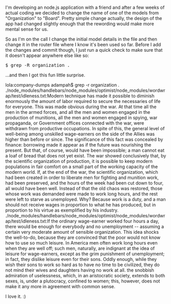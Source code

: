 <!-- 
.. title: Is it Easter time yet?
.. slug: is-it-easter-time-yet
.. date: 2013-10-05 07:44:44 UTC-05:00
.. tags: 
.. category: 
.. link: 
.. description: 
.. type: text
-->

<p>
I'm developing an node.js application with a friend and after a few weeks of actual coding we decided to change the name of one of the models from "Organization" to "Board". Pretty simple change actually, the design of the app had changed slightly enough that the rewording would make more mental sense for us.
</p>

<p>
So as I'm on the call I change the initial model details in the file and then change it in the router file where I know it's been used so far. Before I add the changes and commit though, I just run a quick check to make sure that it doesn't appear anywhere else like so:
<br/>
<pre>
$ grep -R organization .
</pre>
</p>

<p>
...and then I got this fun little surprise.
</p>

<!-- TEASER_END -->

<p>
lola:company-dumps adampah$ grep -r organization .
./node_modules/handlebars/node_modules/optimist/node_modules/wordwrap/test/idleness.txt:Modern technique has made it possible to diminish enormously the amount of labor required to secure the necessaries of life for everyone. This was made obvious during the war. At that time all the men in the armed forces, and all the men and women engaged in the production of munitions, all the men and women engaged in spying, war propaganda, or Government offices connected with the war, were withdrawn from productive occupations. In spite of this, the general level of well-being among unskilled wage-earners on the side of the Allies was higher than before or since. The significance of this fact was concealed by finance: borrowing made it appear as if the future was nourishing the present. But that, of course, would have been impossible; a man cannot eat a loaf of bread that does not yet exist. The war showed conclusively that, by the scientific organization of production, it is possible to keep modern populations in fair comfort on a small part of the working capacity of the modern world. If, at the end of the war, the scientific organization, which had been created in order to liberate men for fighting and munition work, had been preserved, and the hours of the week had been cut down to four, all would have been well. Instead of that the old chaos was restored, those whose work was demanded were made to work long hours, and the rest were left to starve as unemployed. Why? Because work is a duty, and a man should not receive wages in proportion to what he has produced, but in proportion to his virtue as exemplified by his industry.
./node_modules/handlebars/node_modules/optimist/node_modules/wordwrap/test/idleness.txt:If the ordinary wage-earner worked four hours a day, there would be enough for everybody and no unemployment -- assuming a certain very moderate amount of sensible organization. This idea shocks the well-to-do, because they are convinced that the poor would not know how to use so much leisure. In America men often work long hours even when they are well off; such men, naturally, are indignant at the idea of leisure for wage-earners, except as the grim punishment of unemployment; in fact, they dislike leisure even for their sons. Oddly enough, while they wish their sons to work so hard as to have no time to be civilized, they do not mind their wives and daughters having no work at all. the snobbish admiration of uselessness, which, in an aristocratic society, extends to both sexes, is, under a plutocracy, confined to women; this, however, does not make it any more in agreement with common sense.
</p>

<p>
I love it. :)
</p>

